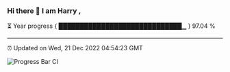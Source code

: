### Hi there 👋 I am Harry , 

⏳ Year progress { █████████████████████████████▁ } 97.04 %

---

⏰ Updated on Wed, 21 Dec 2022 04:54:23 GMT

![Progress Bar CI](https://github.com/duykhang68/duykhang68/workflows/Progress%20Bar%20CI/badge.svg)
